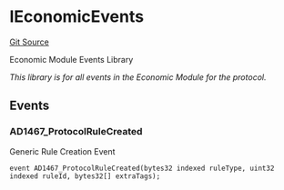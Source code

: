 # IEconomicEvents
[Git Source](https://github.com/thrackle-io/tron/blob/263e499d66345014a4fa5059735434da59124980/src/common/IEvents.sol)

Economic Module Events Library

*This library is for all events in the Economic Module for the protocol.*


## Events
### AD1467_ProtocolRuleCreated
Generic Rule Creation Event


```solidity
event AD1467_ProtocolRuleCreated(bytes32 indexed ruleType, uint32 indexed ruleId, bytes32[] extraTags);
```

